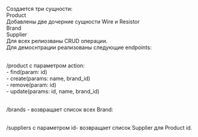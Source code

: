 Создается три сущности:
<br>Product
<br>Добавлены две дочерние сущности Wire и Resistor
<br>Brand
<br>Supplier
<br>Для всех релиозваны CRUD операции. 
<br>Для демоснтрации реализованы следующие endpoints:

<br>/product с параметром action:
<br> - find(param: id)
<br> - create(params: name, brand_id)
<br> - remove(param: id)
<br> - update(params: id, name, brand_id)

<br>/brands - возвращает список всех Brand:

<br>/suppliers c параметром id- возвращает список Supplier для Product id.

